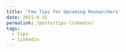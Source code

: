 ```yaml
---
title: 'Few Tips for Upcoming Researchers'
date: 2021-9-15
permalink: /posts/tips-linkedin/
tags:
  - tips
  - linkedin
---
```

<iframe data-src="https://www.linkedin.com/embed/feed/update/urn:li:share:6843762174977019904" data-cookiescript="accepted" alt="" height="1500" width="650" frameborder="0" allowfullscreen="" title="Embedded post"></iframe>

